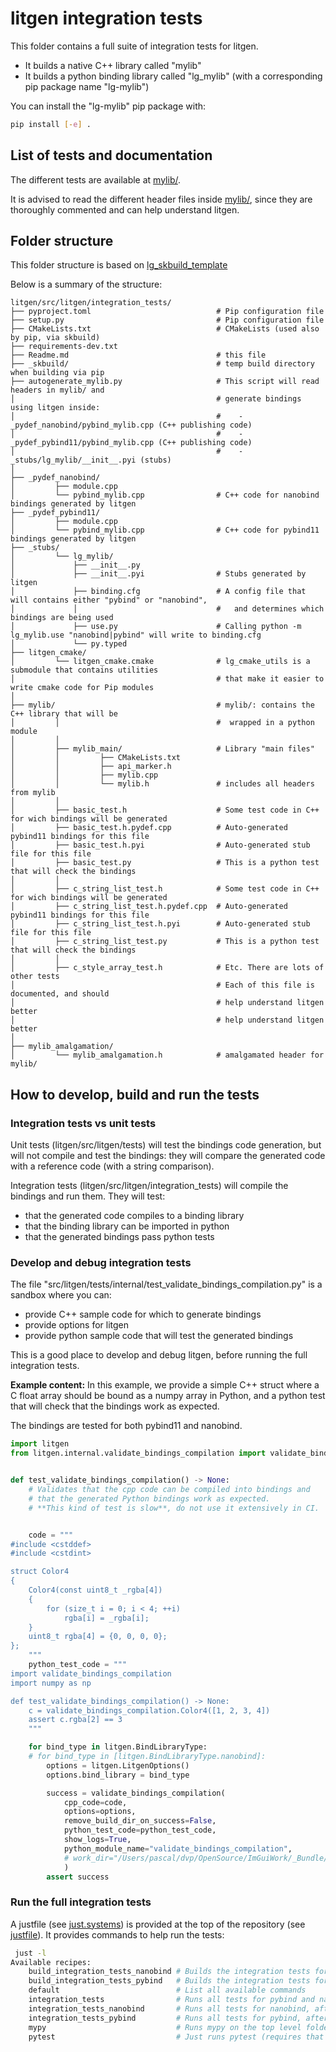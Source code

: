 # litgen integration tests

This folder contains a full suite of integration tests for litgen.
- It builds a native C++ library called "mylib"
- It builds a python binding library called "lg_mylib" (with a corresponding pip package name "lg-mylib")

You can install the "lg-mylib" pip package with:
```bash
pip install [-e] .
```

## List of tests and documentation

The different tests are available at [mylib/](mylib/include/mylib).

It is advised to read the different header files inside [mylib/](mylib/), since they are thoroughly
commented and can help understand litgen.


## Folder structure

This folder structure is based on [lg_skbuild_template](https://github.com/pthom/lg_skbuild_template)

Below is a summary of the structure:


```
litgen/src/litgen/integration_tests/
├── pyproject.toml                            # Pip configuration file
├── setup.py                                  # Pip configuration file
├── CMakeLists.txt                            # CMakeLists (used also by pip, via skbuild)
├── requirements-dev.txt
├── Readme.md                                 # this file
├── _skbuild/                                 # temp build directory when building via pip
├── autogenerate_mylib.py                     # This script will read headers in mylib/ and
│                                             # generate bindings using litgen inside:
│                                             #    - _pydef_nanobind/pybind_mylib.cpp (C++ publishing code)
│                                             #    - _pydef_pybind11/pybind_mylib.cpp (C++ publishing code)
│                                             #    - _stubs/lg_mylib/__init__.pyi (stubs)
│
├── _pydef_nanobind/
│         ├── module.cpp
│         └── pybind_mylib.cpp                # C++ code for nanobind bindings generated by litgen
├── _pydef_pybind11/
│         ├── module.cpp
│         └── pybind_mylib.cpp                # C++ code for pybind11 bindings generated by litgen
├── _stubs/
│         └── lg_mylib/
│             ├── __init__.py
│             ├── __init__.pyi                # Stubs generated by litgen
│             ├── binding.cfg                 # A config file that will contains either "pybind" or "nanobind",
│             │                               #   and determines which bindings are being used
│             ├── use.py                      # Calling python -m lg_mylib.use "nanobind|pybind" will write to binding.cfg
│             └── py.typed
├── litgen_cmake/
│         └── litgen_cmake.cmake              # lg_cmake_utils is a submodule that contains utilities
│                                             # that make it easier to write cmake code for Pip modules
│
├── mylib/                                    # mylib/: contains the C++ library that will be
│         │                                   #  wrapped in a python module
│         │
│         ├── mylib_main/                     # Library "main files"
│         │         ├── CMakeLists.txt
│         │         ├── api_marker.h
│         │         ├── mylib.cpp
│         │         └── mylib.h               # includes all headers from mylib
│         │
│         ├── basic_test.h                    # Some test code in C++ for wich bindings will be generated
│         ├── basic_test.h.pydef.cpp          # Auto-generated pybind11 bindings for this file
│         ├── basic_test.h.pyi                # Auto-generated stub file for this file
│         ├── basic_test.py                   # This is a python test that will check the bindings
│         │
│         ├── c_string_list_test.h            # Some test code in C++ for wich bindings will be generated
│         ├── c_string_list_test.h.pydef.cpp  # Auto-generated pybind11 bindings for this file
│         ├── c_string_list_test.h.pyi        # Auto-generated stub file for this file
│         ├── c_string_list_test.py           # This is a python test that will check the bindings
│         │
│         ├── c_style_array_test.h            # Etc. There are lots of other tests
│                                             # Each of this file is documented, and should
│                                             # help understand litgen better
│                                             # help understand litgen better
│
├── mylib_amalgamation/
│         └── mylib_amalgamation.h            # amalgamated header for mylib/
```

## How to develop, build and run the tests

### Integration tests vs unit tests

Unit tests (litgen/src/litgen/tests) will test the bindings code generation, but will not compile and test the bindings: they will compare the
generated code with a reference code (with a string comparison).

Integration tests (litgen/src/litgen/integration_tests) will compile the bindings and run them. They will test:
- that the generated code compiles to a binding library
- that the binding library can be imported in python
- that the generated bindings pass python tests

### Develop and debug integration tests

The file "src/litgen/tests/internal/test_validate_bindings_compilation.py" is a sandbox where you can:
- provide C++ sample code for which to generate bindings
- provide options for litgen
- provide python sample code that will test the generated bindings

This is a good place to develop and debug litgen, before running the full integration tests.

**Example content:**
In this example, we provide a simple C++ struct where a C float array should be bound as a numpy array in Python,
and a python test that will check that the bindings work as expected.

The bindings are tested for both pybind11 and nanobind.

```python
import litgen
from litgen.internal.validate_bindings_compilation import validate_bindings_compilation


def test_validate_bindings_compilation() -> None:
    # Validates that the cpp code can be compiled into bindings and
    # that the generated Python bindings work as expected.
    # **This kind of test is slow**, do not use it extensively in CI.


    code = """
#include <cstddef>
#include <cstdint>

struct Color4
{
    Color4(const uint8_t _rgba[4])
    {
        for (size_t i = 0; i < 4; ++i)
            rgba[i] = _rgba[i];
    }
    uint8_t rgba[4] = {0, 0, 0, 0};
};
    """
    python_test_code = """
import validate_bindings_compilation
import numpy as np

def test_validate_bindings_compilation() -> None:
    c = validate_bindings_compilation.Color4([1, 2, 3, 4])
    assert c.rgba[2] == 3
    """

    for bind_type in litgen.BindLibraryType:
    # for bind_type in [litgen.BindLibraryType.nanobind]:
        options = litgen.LitgenOptions()
        options.bind_library = bind_type

        success = validate_bindings_compilation(
            cpp_code=code,
            options=options,
            remove_build_dir_on_success=False,
            python_test_code=python_test_code,
            show_logs=True,
            python_module_name="validate_bindings_compilation",
            # work_dir="/Users/pascal/dvp/OpenSource/ImGuiWork/_Bundle/litgen/src/litgen/tests/internal/ppp"
            )
        assert success
```

### Run the full integration tests

A justfile (see [just.systems](https://just.systems/)) is provided at the top of the repository (see [justfile](../../../justfile)).
It provides commands to help run the tests:

```bash
 just -l
Available recipes:
    build_integration_tests_nanobind # Builds the integration tests for nanobind
    build_integration_tests_pybind   # Builds the integration tests for pybind
    default                          # List all available commands
    integration_tests                # Runs all tests for pybind and nanobind (after building the integration tests)
    integration_tests_nanobind       # Runs all tests for nanobind, after building the integration tests
    integration_tests_pybind         # Runs all tests for pybind, after building the integration tests
    mypy                             # Runs mypy on the top level folder (see mypy.ini)
    pytest                           # Just runs pytest (requires that the integration tests have been built)
```
